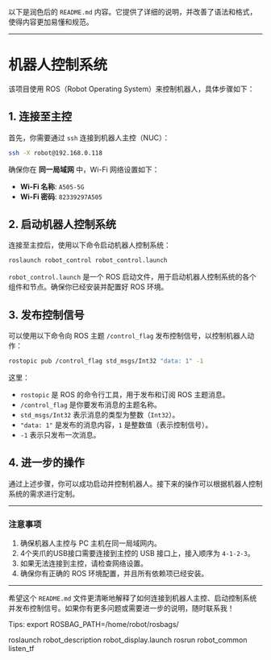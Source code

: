 以下是润色后的 `README.md` 内容。它提供了详细的说明，并改善了语法和格式，使得内容更加易懂和规范。

---

# 机器人控制系统

该项目使用 ROS（Robot Operating System）来控制机器人，具体步骤如下：

## 1. 连接至主控

首先，你需要通过 `ssh` 连接到机器人主控（NUC）：

```bash
ssh -X robot@192.168.0.118
```

确保你在 **同一局域网** 中，Wi-Fi 网络设置如下：

- **Wi-Fi 名称**: `A505-5G`
- **Wi-Fi 密码**: `82339297A505`

## 2. 启动机器人控制系统

连接至主控后，使用以下命令启动机器人控制系统：

```bash
roslaunch robot_control robot_control.launch
```

`robot_control.launch` 是一个 ROS 启动文件，用于启动机器人控制系统的各个组件和节点。确保你已经安装并配置好 ROS 环境。

## 3. 发布控制信号

可以使用以下命令向 ROS 主题 `/control_flag` 发布控制信号，以控制机器人动作：

```bash
rostopic pub /control_flag std_msgs/Int32 "data: 1" -1
```

这里：

- `rostopic` 是 ROS 的命令行工具，用于发布和订阅 ROS 主题消息。
- `/control_flag` 是你要发布消息的主题名称。
- `std_msgs/Int32` 表示消息的类型为整数（`Int32`）。
- `"data: 1"` 是发布的消息内容，`1` 是整数值（表示控制信号）。
- `-1` 表示只发布一次消息。

## 4. 进一步的操作

通过上述步骤，你可以成功启动并控制机器人。接下来的操作可以根据机器人控制系统的需求进行定制。

---

### 注意事项

1. 确保机器人主控与 PC 主机在同一局域网内。
2. 4个夹爪的USB接口需要连接到主控的 USB 接口上，接入顺序为 `4-1-2-3`。
3. 如果无法连接到主控，请检查网络设置。
4. 确保你有正确的 ROS 环境配置，并且所有依赖项已经安装。

---

希望这个 `README.md` 文件更清晰地解释了如何连接到机器人主控、启动控制系统并发布控制信号。如果你有更多问题或需要进一步的说明，随时联系我！

Tips:
export ROSBAG_PATH=/home/robot/rosbags/
<node name="rosbag_robot" pkg="rosbag" type="record" output="screen"
      args="-a -O $(env ROSBAG_PATH)robot_log.bag" />

roslaunch robot_description robot_display.launch 
rosrun robot_common listen_tf